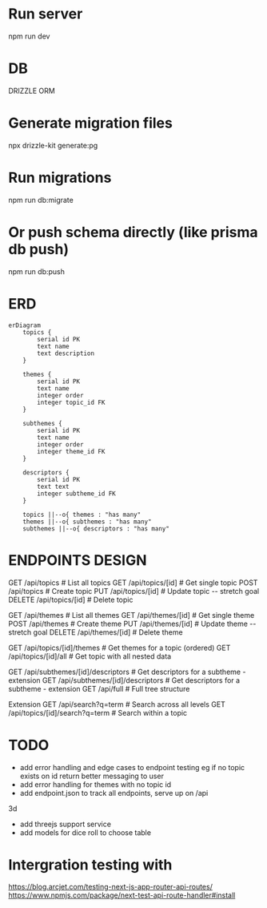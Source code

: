 # Run server

npm run dev

# DB

DRIZZLE ORM

# Generate migration files

npx drizzle-kit generate:pg

# Run migrations

npm run db:migrate

# Or push schema directly (like prisma db push)

npm run db:push

# ERD
```mermaid
erDiagram
    topics {
        serial id PK
        text name
        text description
    }

    themes {
        serial id PK
        text name
        integer order
        integer topic_id FK
    }

    subthemes {
        serial id PK
        text name
        integer order
        integer theme_id FK
    }

    descriptors {
        serial id PK
        text text
        integer subtheme_id FK
    }

    topics ||--o{ themes : "has many"
    themes ||--o{ subthemes : "has many"
    subthemes ||--o{ descriptors : "has many"
```

# ENDPOINTS DESIGN

GET /api/topics # List all topics
GET /api/topics/[id] # Get single topic
POST /api/topics # Create topic
PUT /api/topics/[id] # Update topic -- stretch goal
DELETE /api/topics/[id] # Delete topic

GET /api/themes # List all themes
GET /api/themes/[id] # Get single theme
POST /api/themes # Create theme
PUT /api/themes/[id] # Update theme -- stretch goal
DELETE /api/themes/[id] # Delete theme

GET /api/topics/[id]/themes # Get themes for a topic (ordered)
GET /api/topics/[id]/all # Get topic with all nested data

GET /api/subthemes/[id]/descriptors # Get descriptors for a subtheme - extension
GET /api/subthemes/[id]/descriptors # Get descriptors for a subtheme - extension
GET /api/full # Full tree structure

Extension
GET /api/search?q=term # Search across all levels
GET /api/topics/[id]/search?q=term # Search within a topic

# TODO

- add error handling and edge cases to endpoint testing eg if no topic exists on id return better messaging to user
- add error handling for themes with no topic id
- add endpoint.json to track all endpoints, serve up on /api

3d
- add threejs support service
- add models for dice roll to choose table


# Intergration testing with

https://blog.arcjet.com/testing-next-js-app-router-api-routes/
https://www.npmjs.com/package/next-test-api-route-handler#install
